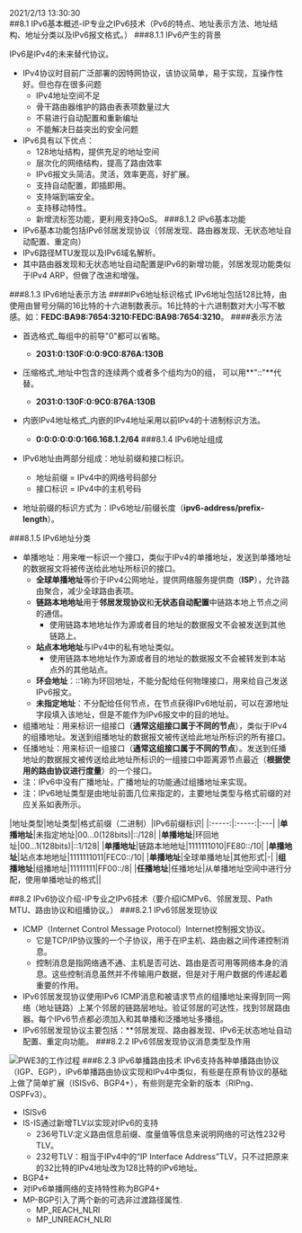 2021/2/13 13:30:30  
##8.1 IPv6基本概述-IP专业之IPv6技术（Pv6的特点、地址表示方法、地址结构、地址分类以及IPv6报文格式。）
###8.1.1 IPv6产生的背景

 IPv6是IPv4的未来替代协议。

 * IPv4协议时目前广泛部署的因特网协议，该协议简单，易于实现，互操作性好。但也存在很多问题
   * IPv4地址空间不足
   * 骨干路由器维护的路由表表项数量过大
   * 不易进行自动配置和重新编址
   * 不能解决日益突出的安全问题
 * IPv6具有以下优点：
   * 128地址结构，提供充足的地址空间
   *  层次化的网络结构，提高了路由效率
   *  IPv6报文头简洁。灵活，效率更高，好扩展。
   *  支持自动配置，即插即用。
   *  支持端到端安全。
   *  支持移动特性。
   *  新增流标签功能，更利用支持QoS。
###8.1.2 IPv6基本功能
 * IPv6基本功能包括IPv6邻居发现协议（邻居发现、路由器发现、无状态地址自动配置、重定向）
 * IPv6路径MTU发现以及IPv6域名解析。
 * 其中路由器发现和无状态地址自动配置是IPv6的新增功能，邻居发现功能类似于IPv4 ARP，但做了改进和增强。

###8.1.3 IPv6地址表示方法
####IPv6地址标识格式
 IPv6地址包括128比特，由使用由冒号分隔的16比特的十六进制数表示。16比特的十六进制数对大小写不敏感。如：**FEDC:BA98:7654:3210:FEDC:BA98:7654:3210**。
####表示方法
 * 首选格式_每组中的前导"0"都可以省略。
   * **2031:0:130F:0:0:9C0:876A:130B**
 * 压缩格式_地址中包含的连续两个或者多个组均为0的组， 可以用**"::"**代替。
   * **2031:0:130F:0:9C0:876A:130B**
 * 内嵌IPv4地址格式_内嵌的IPv4地址采用以前IPv4的十进制标识方法。
   *  **0:0:0:0:0:0:166.168.1.2/64**
###8.1.4 IPv6地址组成
 * IPv6地址由两部分组成：地址前缀和接口标识。   

   *  地址前缀 = IPv4中的网络号码部分
   *  接口标识 = IPv4中的主机号码
 * 地址前缀的标识方式为：IPv6地址/前缀长度（**ipv6-address/prefix-length**）。

###8.1.5 IPv6地址分类
 * 单播地址：用来唯一标识一个接口，类似于IPv4的单播地址，发送到单播地址的数据报文将被传送给此地址所标识的接口。
    * **全球单播地址**等价于IPv4公网地址，提供网络服务提供商（**ISP**），允许路由聚合，减少全球路由表项。
    * **链路本地地址**用于**邻居发现协议**和**无状态自动配置**中链路本地上节点之间的通信。
       * 使用链路本地地址作为源或者目的地址的数据报文不会被发送到其他链路上。
    * **站点本地地址**与IPv4中的私有地址类似。
       * 使用链路本地地址作为源或者目的地址的数据报文不会被转发到本站点外的其他站点。
    * **环会地址**：::1称为环回地址，不能分配给任何物理接口，用来给自己发送IPv6报文。
   * **未指定地址**：不分配给任何节点，在节点获得IPv6地址前，可以在源地址字段填入该地址，但是不能作为IPv6报文中的目的地址。
 * 组播地址：用来标识一组接口（**通常这组接口属于不同的节点**），类似于IPv4的组播地址。发送到组播地址的数据报文被传送给此地址所标识的所有接口。
 * 任播地址：用来标识一组接口（**通常这组接口属于不同的节点**）。发送到任播地址的数据报文被传送给此地址所标识的一组接口中距离源节点最近（**根据使用的路由协议进行度量**）的一个接口。
  * 注：IPv6中没有广播地址，广播地址的功能通过组播地址来实现。
  * 注：IPv6地址类型是由地址前面几位来指定的，主要地址类型与格式前缀的对应关系如表所示。
  
|地址类型|地址类型|格式前缀（二进制）|IPv6前缀标识|
|:-----:|:-----:|:---|
|**单播地址**|未指定地址|00...0(128bits)|::/128|
|**单播地址**|环回地址|00...1(128bits)|::1/128|
|**单播地址**|链路本地地址|1111111010|FE80::/10|
|**单播地址**|站点本地地址|1111111011|FEC0::/10|
|**单播地址**|全球单播地址|其他形式|-|
|**组播地址**|组播地址|11111111|FF00::/8|
|**任播地址**|任播地址|从单播地址空间中进行分配，使用单播地址的格式||



##8.2 IPv6协议介绍-IP专业之IPv6技术（要介绍ICMPv6、邻居发现、Path MTU、路由协议和组播协议。）
###8.2.1 IPv6邻居发现协议
* ICMP（Internet Control Message Protocol）Internet控制报文协议。 
   * 它是TCP/IP协议簇的一个子协议，用于在IP主机、路由器之间传递控制消息。
   * 控制消息是指网络通不通、主机是否可达、路由是否可用等网络本身的消息。这些控制消息虽然并不传输用户数据，但是对于用户数据的传递起着重要的作用。
 * IPv6邻居发现协议使用IPv6 ICMP消息和被请求节点的组播地址来得到同一网络（地址链路）上某个邻居的链路层地址。验证邻居的可达性，找到邻居路由器。每个IPv6节点都必须加入和其单播和泛播地址多播组。
 * IPv6邻居发现协议主要包括：**邻居发现、路由器发现、IPv6无状态地址自动配置、重定向功能。
###8.2.2 IPv6邻居发现协议消息类型及作用

![PWE3的工作过程](../image/1.png)
###8.2.3 IPv6单播路由技术
IPv6支持各种单播路由协议（IGP、EGP），IPv6单播路由协议实现和IPv4中类似，有些是在原有协议的基础上做了简单扩展（ISISv6、BGP4+），有些则是完全新的版本（RIPng、OSPFv3）。

* ISISv6
 * IS-IS通过新增TLV以实现对IPv6的支持
    * 236号TLV:定义路由信息前缀、度量值等信息来说明网络的可达性232号TLV。
    * 232号TLV：相当于IPv4中的“IP Interface Address”TLV，只不过把原来的32比特的IPv4地址改为128比特的IPv6地址。
 * BGP4+
  * 对IPv6单播网络的支持特性称为BGP4+ 
  * MP-BGP引入了两个新的可选非过渡路径属性. 
    * MP_REACH_NLRI
    * MP_UNREACH_NLRI

